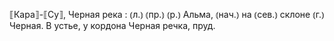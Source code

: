 ---
---

⟦Кара⟧-⟦Су⟧, Черная река
: ⦅л.⦆ ⦅пр.⦆ ⦅р.⦆ Альма, ⦅нач.⦆ на ⦅сев.⦆ склоне ⦅г.⦆ Черная. В устье, у кордона Черная речка, пруд.
